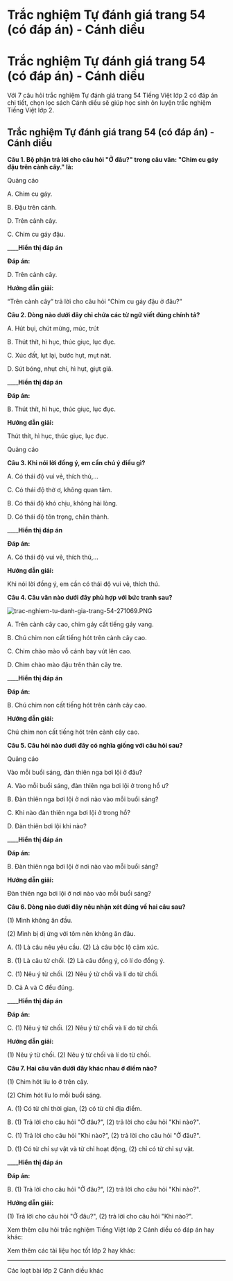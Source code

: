 # Trắc nghiệm Tự đánh giá trang 54 (có đáp án) - Cánh diều

# Trắc nghiệm Tự đánh giá trang 54 (có đáp án) - Cánh diều

Với 7 câu hỏi trắc nghiệm Tự đánh giá trang 54 Tiếng Việt lớp 2 có đáp án chi tiết, chọn lọc sách Cánh diều sẽ giúp học sinh ôn luyện trắc nghiệm Tiếng Việt lớp 2.

## Trắc nghiệm Tự đánh giá trang 54 (có đáp án) - Cánh diều

**Câu 1. Bộ phận trả lời cho câu hỏi "Ở đâu?" trong câu văn: "Chim cu gáy đậu trên cành cây." là:**

Quảng cáo

A. Chim cu gáy.

B. Đậu trên cảnh.

D. Trên cảnh cây.

C. Chim cu gáy đậu.

____**Hiển thị đáp án**

**Đáp án:**

D. Trên cảnh cây.

**Hướng dẫn giải:**

“Trên cành cây” trả lời cho câu hỏi “Chim cu gáy đậu ở đâu?”

**Câu 2. Dòng nào dưới đây chỉ chứa các từ ngữ viết đúng chính tả?**

A. Hút bụi, chút mừng, múc, trút 

B. Thút thít, hì hục, thúc giục, lục đục. 

C. Xúc đất, lụt lại, bước hụt, mụt nát. 

D. Sút bóng, nhụt chí, hì hụt, giựt giã.

____**Hiển thị đáp án**

**Đáp án:**

B. Thút thít, hì hục, thúc giục, lục đục. 

**Hướng dẫn giải:**

Thút thít, hì hục, thúc giục, lục đục.

Quảng cáo

**Câu 3. Khi nói lời đồng ý, em cần chú ý điều gì?**

A. Có thái độ vui vẻ, thích thú,...

C. Có thái độ thờ ơ, không quan tâm.

B. Có thái độ khó chịu, không hài lòng. 

D. Có thái độ tôn trọng, chân thành.

____**Hiển thị đáp án**

**Đáp án:**

A. Có thái độ vui vẻ, thích thú,...

**Hướng dẫn giải:**

Khi nói lời đồng ý, em cần có thái độ vui vẻ, thích thú. 

**Câu 4. Câu văn nào dưới đây phù hợp với bức tranh sau?**

![trac-nghiem-tu-danh-gia-trang-54-271069.PNG](https://vietjack.com/tieng-viet-2-cd/images/trac-nghiem-tu-danh-gia-trang-54-271069.PNG)

A. Trên cành cây cao, chim gáy cất tiếng gáy vang. 

B. Chú chim non cất tiếng hót trên cành cây cao. 

C. Chim chào mào vỗ cánh bay vút lên cao. 

D. Chim chào mào đậu trên thân cây tre.

____**Hiển thị đáp án**

**Đáp án:**

B. Chú chim non cất tiếng hót trên cành cây cao. 

**Hướng dẫn giải:**

Chú chim non cất tiếng hót trên cành cây cao.

**Câu 5. Câu hỏi nào dưới đây có nghĩa giống với câu hỏi sau?**

Quảng cáo

Vào mỗi buổi sáng, đàn thiên nga bơi lội ở đâu?

A. Vào mỗi buổi sáng, đàn thiên nga bơi lội ở trong hồ ư? 

B. Đàn thiên nga bơi lội ở nơi nào vào mỗi buổi sáng?

C. Khi nào đàn thiên nga bơi lội ở trong hồ?

D. Đàn thiên bơi lội khi nào?

____**Hiển thị đáp án**

**Đáp án:**

B. Đàn thiên nga bơi lội ở nơi nào vào mỗi buổi sáng?

**Hướng dẫn giải:**

Đàn thiên nga bơi lội ở nơi nào vào mỗi buổi sáng?

**Câu 6. Dòng nào dưới đây nêu nhận xét đúng về hai câu sau?**

(1) Mình không ăn đầu.

(2) Mình bị dị ứng với tôm nên không ăn đâu.

A. (1) Là câu nêu yêu cầu. (2) Là câu bộc lộ cảm xúc. 

B. (1) Là câu từ chối. (2) Là câu đồng ý, có lí do đồng ý. 

C. (1) Nêu ý từ chối. (2) Nêu ý từ chối và lí do từ chối. 

D. Cả A và C đều đúng.

____**Hiển thị đáp án**

**Đáp án:**

C. (1) Nêu ý từ chối. (2) Nêu ý từ chối và lí do từ chối. 

**Hướng dẫn giải:**

(1) Nêu ý từ chối. (2) Nêu ý từ chối và lí do từ chối.

**Câu 7. Hai câu văn dưới đây khác nhau ở điểm nào?**

(1) Chim hót líu lo ở trên cây.

(2) Chim hót líu lo mỗi buổi sáng.

A. (1) Có từ chỉ thời gian, (2) có từ chỉ địa điểm.

B. (1) Trả lời cho câu hỏi "Ở đâu?", (2) trả lời cho câu hỏi "Khi nào?". 

C. (1) Trả lời cho câu hỏi "Khi nào?”, (2) trả lời cho câu hỏi "Ở đâu?". 

D. (1) Có từ chỉ sự vật và từ chỉ hoạt động, (2) chỉ có từ chỉ sự vật.

____**Hiển thị đáp án**

**Đáp án:**

B. (1) Trả lời cho câu hỏi "Ở đâu?", (2) trả lời cho câu hỏi "Khi nào?". 

**Hướng dẫn giải:**

(1) Trả lời cho câu hỏi "Ở đâu?", (2) trả lời cho câu hỏi "Khi nào?".

Xem thêm câu hỏi trắc nghiệm Tiếng Việt lớp 2 Cánh diều có đáp án hay khác:

Xem thêm các tài liệu học tốt lớp 2 hay khác:

* * *

Các loạt bài lớp 2 Cánh diều khác
